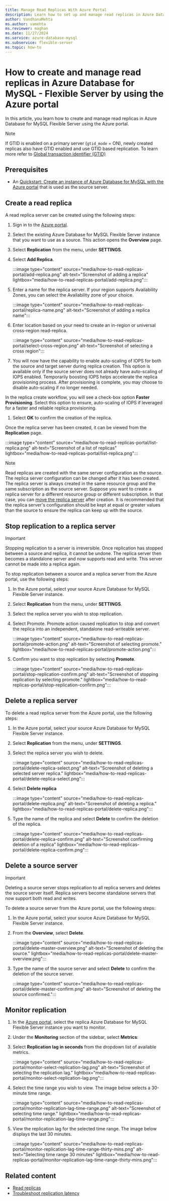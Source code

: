 ```yaml
---
title: Manage Read Replicas With Azure Portal
description: Learn how to set up and manage read replicas in Azure Database for MySQL - Flexible Server by using the Azure portal.
author: VandhanaMehta
ms.author: vamehta
ms.reviewer: maghan
ms.date: 11/27/2024
ms.service: azure-database-mysql
ms.subservice: flexible-server
ms.topic: how-to
---
```


# How to create and manage read replicas in Azure Database for MySQL - Flexible Server by using the Azure portal

In this article, you learn how to create and manage read replicas in Azure Database for MySQL Flexible Server using the Azure portal.

> [!NOTE]  
>  
> If GTID is enabled on a primary server (`gtid_mode` = ON), newly created replicas also have GTID enabled and use GTID based replication. To learn more refer to [Global transaction identifier (GTID)](concepts-read-replicas.md#global-transaction-identifier-gtid)

## Prerequisites

- An [Quickstart: Create an instance of Azure Database for MySQL with the Azure portal](quickstart-create-server-portal.md) that is used as the source server.

## Create a read replica

A read replica server can be created using the following steps:

1. Sign in to the [Azure portal](https://portal.azure.com/).

1. Select the existing Azure Database for MySQL Flexible Server instance that you want to use as a source. This action opens the **Overview** page.

1. Select **Replication** from the menu, under **SETTINGS**.

1. Select **Add Replica**.

   :::image type="content" source="media/how-to-read-replicas-portal/add-replica.png" alt-text="Screenshot of adding a replica" lightbox="media/how-to-read-replicas-portal/add-replica.png":::

1. Enter a name for the replica server. If your region supports Availability Zones, you can select the Availability zone of your choice.

   :::image type="content" source="media/how-to-read-replicas-portal/replica-name.png" alt-text="Screenshot of adding a replica name":::

1. Enter location based on your need to create an in-region or universal cross-region read-replica.

   :::image type="content" source="media/how-to-read-replicas-portal/select-cross-region.png" alt-text="Screenshot of selecting a cross region":::

1. You will now have the capability to enable auto-scaling of IOPS for both the source and target server during replica creation. This option is available only if the source server does not already have auto-scaling of IOPS enabled. Temporarily boosting IOPS helps accelerate the replica provisioning process. After provisioning is complete, you may choose to disable auto-scaling if no longer needed.

In the replica create workflow, you will see a check-box option **Faster Provisioning**. Select this option to ensure, auto-scaling of IOPS if leveraged for a faster and reliable replica provisioning.

1. Select **OK** to confirm the creation of the replica.

Once the replica server has been created, it can be viewed from the **Replication** page.

   :::image type="content" source="media/how-to-read-replicas-portal/list-replica.png" alt-text="Screenshot of a list of replicas" lightbox="media/how-to-read-replicas-portal/list-replica.png":::

> [!NOTE]  
> Read replicas are created with the same server configuration as the source. The replica server configuration can be changed after it has been created. The replica server is always created in the same resource group and the same subscription as the source server. Suppose you want to create a replica server for a different resource group or different subscription. In that case, you can [move the replica server](/azure/azure-resource-manager/management/move-resource-group-and-subscription) after creation. It is recommended that the replica server's configuration should be kept at equal or greater values than the source to ensure the replica can keep up with the source.

## Stop replication to a replica server

> [!IMPORTANT]  
> Stopping replication to a server is irreversible. Once replication has stopped between a source and replica, it cannot be undone. The replica server then becomes a standalone server and now supports read and write. This server cannot be made into a replica again.

To stop replication between a source and a replica server from the Azure portal, use the following steps:

1. In the Azure portal, select your source Azure Database for MySQL Flexible Server instance.

1. Select **Replication** from the menu, under **SETTINGS**.

1. Select the replica server you wish to stop replication.

1. Select Promote. Promote action caused replication to stop and convert the replica into an independent, standalone read-writeable server.

   :::image type="content" source="media/how-to-read-replicas-portal/promote-action.png" alt-text="Screenshot of selecting promote." lightbox="media/how-to-read-replicas-portal/promote-action.png":::

1. Confirm you want to stop replication by selecting **Promote**.

   :::image type="content" source="media/how-to-read-replicas-portal/stop-replication-confirm.png" alt-text="Screenshot of stopping replication by selecting promote." lightbox="media/how-to-read-replicas-portal/stop-replication-confirm.png":::

## Delete a replica server

To delete a read replica server from the Azure portal, use the following steps:

1. In the Azure portal, select your source Azure Database for MySQL Flexible Server instance.

1. Select **Replication** from the menu, under **SETTINGS**.

1. Select the replica server you wish to delete.

   :::image type="content" source="media/how-to-read-replicas-portal/delete-replica-select.png" alt-text="Screenshot of deleting a selected server replica." lightbox="media/how-to-read-replicas-portal/delete-replica-select.png":::

1. Select **Delete replica**

   :::image type="content" source="media/how-to-read-replicas-portal/delete-replica.png" alt-text="Screenshot of deleting a replica." lightbox="media/how-to-read-replicas-portal/delete-replica.png":::

1. Type the name of the replica and select **Delete** to confirm the deletion of the replica.

   :::image type="content" source="media/how-to-read-replicas-portal/delete-replica-confirm.png" alt-text="Screenshot confirming deletion of a replica" lightbox="media/how-to-read-replicas-portal/delete-replica-confirm.png":::

## Delete a source server

> [!IMPORTANT]  
> Deleting a source server stops replication to all replica servers and deletes the source server itself. Replica servers become standalone servers that now support both read and writes.

To delete a source server from the Azure portal, use the following steps:

1. In the Azure portal, select your source Azure Database for MySQL Flexible Server instance.

1. From the **Overview**, select **Delete**.

   :::image type="content" source="media/how-to-read-replicas-portal/delete-master-overview.png" alt-text="Screenshot of deleting the source." lightbox="media/how-to-read-replicas-portal/delete-master-overview.png":::

1. Type the name of the source server and select **Delete** to confirm the deletion of the source server.

   :::image type="content" source="media/how-to-read-replicas-portal/delete-master-confirm.png" alt-text="Screenshot of deleting the source confirmed.":::

## Monitor replication

1. In the [Azure portal](https://portal.azure.com/), select the replica Azure Database for MySQL Flexible Server instance you want to monitor.

1. Under the **Monitoring** section of the sidebar, select **Metrics**:

1. Select **Replication lag in seconds** from the dropdown list of available metrics.

   :::image type="content" source="media/how-to-read-replicas-portal/monitor-select-replication-lag.png" alt-text="Screenshot of selecting the replication lag." lightbox="media/how-to-read-replicas-portal/monitor-select-replication-lag.png":::

1. Select the time range you wish to view. The image below selects a 30-minute time range.

   :::image type="content" source="media/how-to-read-replicas-portal/monitor-replication-lag-time-range.png" alt-text="Screenshot of selecting time range." lightbox="media/how-to-read-replicas-portal/monitor-replication-lag-time-range.png":::

1. View the replication lag for the selected time range. The image below displays the last 30 minutes.

   :::image type="content" source="media/how-to-read-replicas-portal/monitor-replication-lag-time-range-thirty-mins.png" alt-text="Selecting time range 30 minutes" lightbox="media/how-to-read-replicas-portal/monitor-replication-lag-time-range-thirty-mins.png":::

## Related content

- [Read replicas](concepts-read-replicas.md)
- [Troubleshoot replication latency](../how-to-troubleshoot-replication-latency.md)
